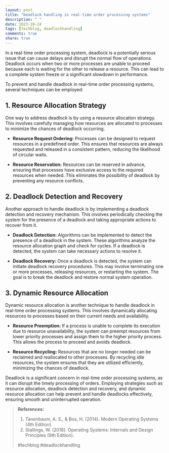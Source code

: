 ```yaml
---
layout: post
title: "Deadlock handling in real-time order processing systems"
description: " "
date: 2023-10-24
tags: [techblog, deadlockhandling]
comments: true
share: true
---
```


In a real-time order processing system, deadlock is a potentially serious issue that can cause delays and disrupt the normal flow of operations. Deadlock occurs when two or more processes are unable to proceed because each is waiting for the other to release a resource. This can lead to a complete system freeze or a significant slowdown in performance.

To prevent and handle deadlock in real-time order processing systems, several techniques can be employed:

## 1. Resource Allocation Strategy

One way to address deadlock is by using a resource allocation strategy. This involves carefully managing how resources are allocated to processes to minimize the chances of deadlock occurring.

* **Resource Request Ordering:** Processes can be designed to request resources in a predefined order. This ensures that resources are always requested and released in a consistent pattern, reducing the likelihood of circular waits.

* **Resource Reservation:** Resources can be reserved in advance, ensuring that processes have exclusive access to the required resources when needed. This eliminates the possibility of deadlock by preventing any resource conflicts.

## 2. Deadlock Detection and Recovery

Another approach to handle deadlock is by implementing a deadlock detection and recovery mechanism. This involves periodically checking the system for the presence of a deadlock and taking appropriate actions to recover from it.

* **Deadlock Detection:** Algorithms can be implemented to detect the presence of a deadlock in the system. These algorithms analyze the resource allocation graph and check for cycles. If a deadlock is detected, the system can take necessary actions to resolve it.

* **Deadlock Recovery:** Once a deadlock is detected, the system can initiate deadlock recovery procedures. This may involve terminating one or more processes, releasing resources, or restarting the system. The goal is to break the deadlock and restore normal system operation.

## 3. Dynamic Resource Allocation

Dynamic resource allocation is another technique to handle deadlock in real-time order processing systems. This involves dynamically allocating resources to processes based on their current needs and availability.

* **Resource Preemption:** If a process is unable to complete its execution due to resource unavailability, the system can preempt resources from lower priority processes and assign them to the higher priority process. This allows the process to proceed and avoids deadlock.

* **Resource Recycling:** Resources that are no longer needed can be reclaimed and reallocated to other processes. By recycling idle resources, the system ensures that they are utilized efficiently, minimizing the chances of deadlock.

Deadlock is a significant concern in real-time order processing systems, as it can disrupt the timely processing of orders. Employing strategies such as resource allocation, deadlock detection and recovery, and dynamic resource allocation can help prevent and handle deadlocks effectively, ensuring smooth and uninterrupted operation.

> **References:**
> 
> 1. Tanenbaum, A. S., & Bos, H. (2014). Modern Operating Systems (4th Edition).
> 2. Stallings, W. (2018). Operating Systems: Internals and Design Principles (9th Edition).
> 
> #techblog #deadlockhandling